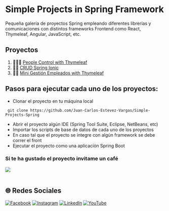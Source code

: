 # Simple Projects in Spring Framework
Pequeña galería de proyectos Spring empleando diferentes librerías y comunicaciones con distintos frameworks Frontend como React, Thymeleaf, Angular, JavaScript, etc.

## Proyectos
1. 🧑‍🤝‍🧑 [People Control with Thymeleaf](https://github.com/Juan-Carlos-Estevez-Vargas/Simple-Projects-Spring/tree/master/People-Control-Spring-Boot)
2. 🦹‍♂️ [CRUD Spring Ionic](https://github.com/Juan-Carlos-Estevez-Vargas/Simple-Projects-Spring/tree/master/crud-spring-ionic)
3. 🦹‍♂️ [Mini Gestión Empleados with Thymeleaf](https://github.com/Juan-Carlos-Estevez-Vargas/Simple-Projects-Spring/tree/master/mini-gestion-empleados)

## Pasos para ejecutar cada uno de los proyectos:
* Clonar el proyecto en tu máquina local
``` batch
 git clone https://github.com/Juan-Carlos-Estevez-Vargas/Simple-Projects-Spring
```
* Abrir el proyecto algún IDE (Spring Tool Suite, Eclipse, NetBeans, etc)
* Importar los scripts de base de datos de cada uno de los proyectos
* En caso tal que el proyecto se integre con algún framework se debe correr el front
* Ejecutar el proyecto como una aplicación Spring Boot

### Si te ha gustado el proyecto invitame un café
<div align="left">
  <a href="https://paypal.me/JEstevezVargas" target="_blank" style="display: inline-block;">
    <img
      src="https://img.shields.io/badge/Donate-Buy%20Me%20A%20Coffee-orange.svg?style=flat-square&logo=buymeacoffee" 
      align="center"
     />
  </a>
</div>
<br />

## 🌐 Redes Sociales 
[![Facebook](https://img.shields.io/badge/Facebook-%231877F2.svg?logo=Facebook&logoColor=white)](https://facebook.com/juancarlos.estevezvargas.98) [![Instagram](https://img.shields.io/badge/Instagram-%23E4405F.svg?logo=Instagram&logoColor=white)](https://instagram.com/juankestevez) [![LinkedIn](https://img.shields.io/badge/LinkedIn-%230077B5.svg?logo=linkedin&logoColor=white)](https://linkedin.com/in/juan-carlos-estevez-vargas) [![YouTube](https://img.shields.io/badge/YouTube-%23FF0000.svg?logo=YouTube&logoColor=white)](https://youtube.com/@JuanCarlosEstevezVargas)
